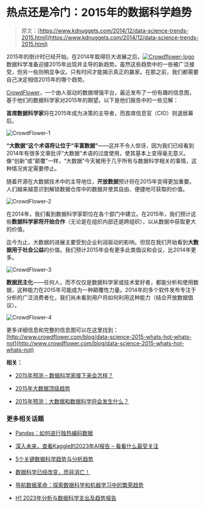 # 热点还是冷门：2015年的数据科学趋势

> 原文：[https://www.kdnuggets.com/2014/12/data-science-trends-2015.html](https://www.kdnuggets.com/2014/12/data-science-trends-2015.html)

2015年的倒计时已经开始。在2014年取得巨大进展之后，[![Crowdflower-logo](../Images/1f220b9f5e5304869f260ceaa730270a.png)](http://www.crowdflower.com/)数据科学准备迎接2015年出现并主导的新趋势。虽然这些趋势中的一些被广泛接受，但另一些则稍显争议。只有时间才能揭示真正的赢家。在那之前，我们都需要自己决定相信2015年的哪个趋势。

[CrowdFlower](http://www.crowdflower.com/)，一个由人驱动的数据增强平台，最近发布了一份有趣的信息图，基于他们的数据科学家对2015年的期望。以下是他们报告中的一些见解：

**首席数据科学家**将在2015年成为决策的主导者，而首席信息官（CIO）则退居幕后。

![CrowdFlower-1](../Images/7835242c0cb522c31d1ef8df5c6c1c78.png)

**“大数据”这个术语将让位于“丰富数据”**——这并不令人惊讶，因为我们已经看到2014年有很多文章批评“大数据”术语的过度使用，使其基本上变得毫无意义。像“创新”或“颠覆”一样，“大数据”今天被用于几乎所有与数据科学相关的事情，这种情况肯定需要停止。

随着开源在大数据技术中的主导地位，**开放数据**预计将在2015年变得更加重要。人们越来越意识到解锁数据仓库中的数据并使其自由、便捷地可获取的价值。

![CrowdFlower-2](../Images/0a103561e6959dc35a854684f484d13e.png)

在2014年，我们看到数据科学家职位在各个部门中建立。在2015年，我们预计这些**数据科学家将开始合作**（无论是在组织内部还是跨组织），以从数据中获取更大的价值。

迄今为止，大数据的进展主要受到企业利润驱动的影响。但现在我们开始看到**大数据用于社会公益**的价值。我们预计2015年会有更多此类倡议和会议，比2014年更多。

![CrowdFlower-3](../Images/10dbdfc90c25db0b8a4f7e8d9674dbea.png)

**数据民主化**——任何人，而不仅仅是数据科学家或技术爱好者，都能分析和使用数据，这种能力在2015年可能成为一种颠覆性力量。2014年的多个软件发布专注于分析的广泛消费者化，我们尚未看到用户将如何利用这种能力（结合开放数据倡议）。

![CrowdFlower-4](../Images/63cfd9ed42aeff67a149592370ff35ed.png)

更多详细信息和完整的信息图可以在这里找到：[http://www.crowdflower.com/blog/data-science-2015-whats-hot-whats-not](http://www.crowdflower.com/blog/data-science-2015-whats-hot-whats-not)

**相关：**

+   [2015年预测 – 数据科学家接下来会怎样？](/2014/12/2015-predictions-data-scientists.html)

+   [2015年大数据顶级趋势](/2014/11/big-data-top-trends-2015.html)

+   [2015年预测：大数据和数据科学将会发生什么？](/2014/12/2015-predictions-big-data-data-science.html)

### 更多相关话题

+   [Pandas：如何进行独热编码数据](https://www.kdnuggets.com/2023/07/pandas-onehot-encode-data.html)

+   [深入未来，查看Kaggle的2023年AI报告 – 看看什么最受关注](https://www.kdnuggets.com/dive-into-the-future-with-kaggle-ai-report-2023-see-what-hot)

+   [5个关键数据科学趋势与分析趋势](https://www.kdnuggets.com/2022/08/5-key-data-science-trends-analytics-trends.html)

+   [数据科学已经改变，而非消亡！](https://www.kdnuggets.com/2023/08/data-science-changed-died.html)

+   [导航数据革命：探索数据科学和机器学习中的繁荣趋势](https://www.kdnuggets.com/navigating-the-data-revolution-exploring-the-booming-trends-in-data-science-and-machine-learning)

+   [H1 2023年分析与数据科学支出及趋势报告](https://www.kdnuggets.com/2023/07/h1-2023-analytics-data-science-spend-trends-report.html)
